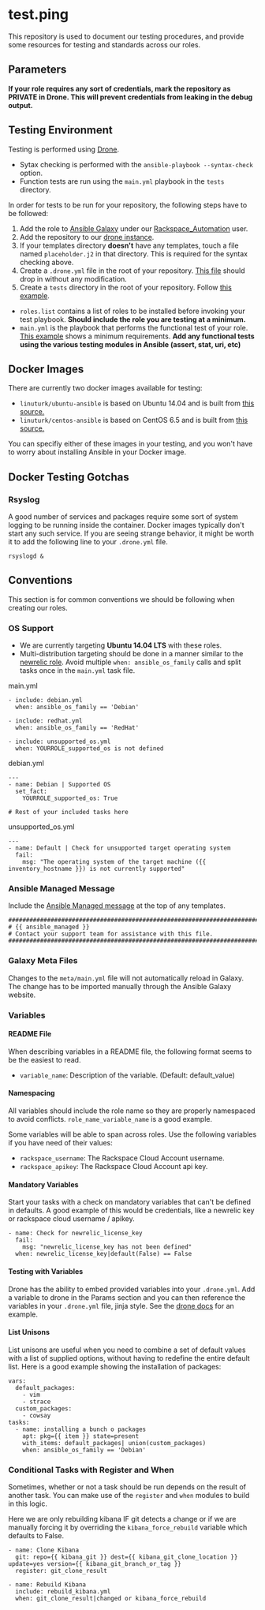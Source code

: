 test.ping
=========

This repository is used to document our testing procedures, and provide some resources for testing and standards across our roles.

## Parameters

**If your role requires any sort of credentials, mark the repository as PRIVATE in Drone. This will prevent credentials from leaking in the debug output.**

## Testing Environment

Testing is performed using [Drone](https://github.com/drone/drone).

* Sytax checking is performed with the `ansible-playbook --syntax-check` option.
* Function tests are run using the `main.yml` playbook in the `tests` directory.

In order for tests to be run for your repository, the following steps have to be followed:

1. Add the role to [Ansible Galaxy](https://galaxy.ansible.com/) under our [Rackspace_Automation](https://galaxy.ansible.com/list#/users/2126) user.
1. Add the repository to our [drone instance](https://drone-opsdev.rax.io/dashboard/team/opsdev-ansible).
1. If your templates directory **doesn't** have any templates, touch a file named `placeholder.j2` in that directory. This is required for the syntax checking above.
1. Create a `.drone.yml` file in the root of your repository. [This file](https://github.com/rack-roles/test.ping/blob/master/.drone.yml.example) should drop in without any modification.
1. Create a `tests` directory in the root of your repository. Follow [this example](https://github.com/rack-roles/test.ping/tree/master/tests).
* `roles.list` contains a list of roles to be installed before invoking your test playbook. **Should include the role you are testing at a minimum.**
* `main.yml` is the playbook that performs the functional test of your role. [This example](https://github.com/rack-roles/test.ping/blob/master/tests/main.yml) shows a minimum requirements. **Add any functional tests using the various testing modules in Ansible (assert, stat, uri, etc)**

## Docker Images

There are currently two docker images available for testing:

* `linuturk/ubuntu-ansible` is based on Ubuntu 14.04 and is built from [this source.](https://github.com/Linuturk/ubuntu-ansible)
* `linuturk/centos-ansible` is based on CentOS 6.5 and is built from [this source.](https://github.com/Linuturk/centos-ansible)

You can specifiy either of these images in your testing, and you won't have to worry about installing Ansible in your Docker image.

## Docker Testing Gotchas

### Rsyslog

A good number of services and packages require some sort of system logging to be running inside the container. Docker images typically don't start any such service. If you are seeing strange behavior, it might be worth it to add the following line to your `.drone.yml` file.

```
rsyslogd &
```

## Conventions

This section is for common conventions we should be following when creating our roles.

### OS Support

* We are currently targeting **Ubuntu 14.04 LTS** with these roles.
* Multi-distribution targeting should be done in a manner similar to the [newrelic role](https://github.com/rack-roles/newrelic/tree/master/tasks). Avoid multiple `when: ansible_os_family` calls and split tasks once in the `main.yml` task file. 

main.yml
```
- include: debian.yml
  when: ansible_os_family == 'Debian'
  
- include: redhat.yml
  when: ansible_os_family == 'RedHat'
  
- include: unsupported_os.yml
  when: YOURROLE_supported_os is not defined
```

debian.yml
```
---
- name: Debian | Supported OS
  set_fact:
    YOURROLE_supported_os: True
    
# Rest of your included tasks here
```

unsupported_os.yml
```
---
- name: Default | Check for unsupported target operating system
  fail:
    msg: "The operating system of the target machine ({{ inventory_hostname }}) is not currently supported"

```

### Ansible Managed Message

Include the [Ansible Managed message](https://github.com/rack-roles/test.ping/blob/master/managed.j2) at the top of any templates.

```
################################################################################
# {{ ansible_managed }}
# Contact your support team for assistance with this file.
################################################################################
```

### Galaxy Meta Files

Changes to the `meta/main.yml` file will not automatically reload in Galaxy. The change has to be imported manually through the Ansible Galaxy website.

### Variables

#### README File

When describing variables in a README file, the following format seems to be the easiest to read.

* `variable_name`: Description of the variable. (Default: default_value)

#### Namespacing

All variables should include the role name so they are properly namespaced to avoid conflicts. `role_name_variable_name` is a good example.

Some variables will be able to span across roles. Use the following variables if you have need of their values:

* `rackspace_username`: The Rackspace Cloud Account username.
* `rackspace_apikey`: The Rackspace Cloud Account api key.

#### Mandatory Variables

Start your tasks with a check on mandatory variables that can't be defined in defaults. A good example of this would be credentials, like a newrelic key or rackspace cloud username / apikey.

```
- name: Check for newrelic_license_key
  fail:
    msg: "newrelic_license_key has not been defined"
  when: newrelic_license_key|default(False) == False
```

#### Testing with Variables

Drone has the ability to embed provided variables into your `.drone.yml`. Add a variable to drone in the Params section and you can then reference the variables in your `.drone.yml` file, jinja style. See the [drone docs](https://github.com/drone/drone#params-injection) for an example.

#### List Unisons

List unisons are useful when you need to combine a set of default values with a list of supplied options, without having to redefine the entire default list. Here is a good example showing the installation of packages:

```
vars:
  default_packages:
    - vim
    - strace
  custom_packages:
    - cowsay
tasks:
  - name: installing a bunch o packages
    apt: pkg={{ item }} state=present
    with_items: default_packages| union(custom_packages)
    when: ansible_os_family == 'Debian'
```

### Conditional Tasks with Register and When

Sometimes, whether or not a task should be run depends on the result of another task. You can make use of the `register` and `when` modules to build in this logic.

Here we are only rebuilding kibana IF git detects a change or if we are manually forcing it by overriding the `kibana_force_rebuild` variable which defaults to False.

```
- name: Clone Kibana
  git: repo={{ kibana_git }} dest={{ kibana_git_clone_location }} update=yes version={{ kibana_git_branch_or_tag }}
  register: git_clone_result

- name: Rebuild Kibana
  include: rebuild_kibana.yml
  when: git_clone_result|changed or kibana_force_rebuild
```
